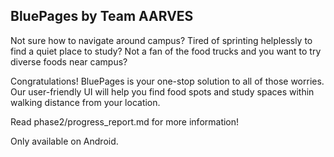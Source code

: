 ## BluePages by Team AARVES

Not sure how to navigate around campus? Tired of sprinting helplessly to find a quiet place to study? Not a fan of the food trucks and you want to try diverse foods near campus?

Congratulations! BluePages is your one-stop solution to all of those worries. Our user-friendly UI will help you find food spots and study spaces within walking distance from your location.

Read phase2/progress_report.md for more information!

Only available on Android.

